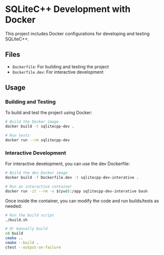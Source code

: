 # SQLiteC++ Development with Docker

This project includes Docker configurations for developing and testing SQLiteC++.

## Files

- `Dockerfile`: For building and testing the project
- `Dockerfile.dev`: For interactive development

## Usage

### Building and Testing

To build and test the project using Docker:

```bash
# Build the Docker image
docker build -t sqlitecpp-dev .

# Run tests
docker run --rm sqlitecpp-dev
```

### Interactive Development

For interactive development, you can use the dev Dockerfile:

```bash
# Build the dev Docker image
docker build -f Dockerfile.dev -t sqlitecpp-dev-interative .

# Run an interactive container
docker run -it --rm -v $(pwd):/app sqlitecpp-dev-interative bash
```

Once inside the container, you can modify the code and run builds/tests as needed:

```bash
# Run the build script
./build.sh

# Or manually build
cd build
cmake ..
cmake --build .
ctest --output-on-failure
```